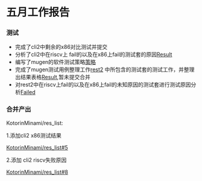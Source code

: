 # 五月工作报告

### 测试

- 完成了cli2中剩余的x86对比测试并提交
- 分析了cli2中在riscv上 fail的以及在x86上fail的测试套的原因[Result](https://github.com/Pagerd/PLCT/blob/main/MayTestReport/README.md)  
- 编写了mugen的软件测试策略[策略](https://github.com/Pagerd/PLCT/blob/main/Report/June/mugen.md)
- 完成了mugen测试用例整理工作[rest2](https://github.com/Pagerd/res_list/blob/master/NeedTest/rest2)  中所包含的测试套的测试工作，并整理出结果表格[Result](https://github.com/Pagerd/PLCT/blob/main/TestReport/Rest2/rest2.md),暂未提交合并
- 对rest2中在riscv上fail的以及在x86上fail的未知原因的测试套进行测试原因分析[Failed](https://github.com/Pagerd/PLCT/blob/main/TestReport/Rest2/failed.md)

### 合并产出

KotorinMinami/res_list:

1.添加cli2 x86测试结果

[KotorinMinami/res_list#5](https://github.com/KotorinMinami/res_list/pull/5)  

2.添加 cli2 riscv失败原因

[KotorinMinami/res_list#8](https://github.com/KotorinMinami/res_list/pull/8)  
